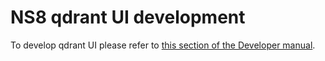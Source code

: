 # NS8 qdrant UI development

To develop qdrant UI please refer to [this section of the Developer manual](https://nethserver.github.io/ns8-core/ui/modules/#module-ui-development).
